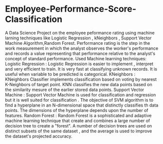 # Employee-Performance-Score-Classification
A Data Science Project on the employee peformance rating using machine larning techniques like Logistic Regression , kNeighbors , Support Vector Machine Algorithm,Random Forest. Performance rating is the step in the work measurement in which the analyst observes the worker's performance and records a value representing that performance relative to the analyst's concept of standard performance. 
Used Machine learning techniques:
Logistic Regression : Logistic Regression is easier to implement , interpret and very efficient to train. It is very fast at classifying unknown records. It is useful when variable to be predicted is categorical.
KNeighbors : KNeighbors Classifier implements classification based on voting by nearest K-Neighbors of target point. KNN classifies the new data points based on the similarity mesure of the earlier stored data points. 
Support Vector Machine : Support Vector Machine is used for classification and regression but it is well suited for classification . The objective of SVM algorithm is to find a hyperplane in an N-dimensional space that distinctly classifies th data points. The dimensions of the hyperplane depends upon the number of features.
Random Forest : Random Forest is a sophisticated and adaptive machine learning technique that create and combines a large number of decision tree to create a "forest". A number of decision trees are used on distinct subsets of the same dataset , and the average is used to improve the dataset's projected accuracy.

